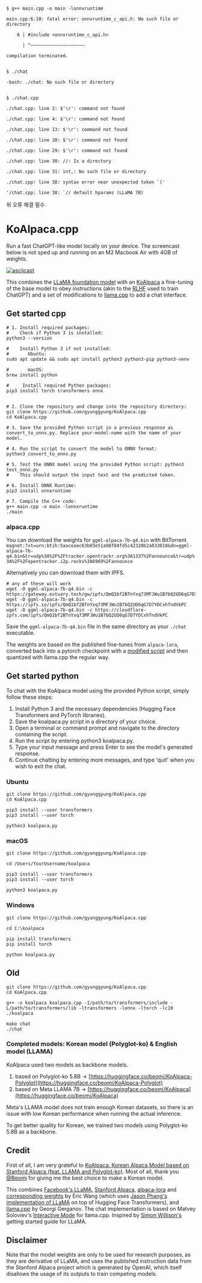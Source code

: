 ```

$ g++ main.cpp -o main -lonnxruntime

main.cpp:6:10: fatal error: onnxruntime_c_api.h: No such file or directory

    6 | #include <onnxruntime_c_api.h>

      | ^~~~~~~~~~~~~~~~~~~~~

compilation terminated.

```


```

$ ./chat

-bash: ./chat: No such file or directory


$ ./chat.cpp

./chat.cpp: line 2: $'\r': command not found

./chat.cpp: line 4: $'\r': command not found

./chat.cpp: line 13: $'\r': command not found

./chat.cpp: line 20: $'\r': command not found

./chat.cpp: line 29: $'\r': command not found

./chat.cpp: line 30: //: Is a directory

./chat.cpp: line 31: int,: No such file or directory

./chat.cpp: line 38: syntax error near unexpected token `('

'/chat.cpp: line 38: `// default hparams (LLaMA 7B)

```

위 오류 해결 필수.

# KoAlpaca.cpp

Run a fast ChatGPT-like model locally on your device. The screencast below is not sped up and running on an M2 Macbook Air with 4GB of weights. 


[![asciicast](screencast.gif)](https://asciinema.org/a/dfJ8QXZ4u978Ona59LPEldtKK)


This combines the [LLaMA foundation model](https://github.com/facebookresearch/llama) with an [KoAlpaca](https://github.com/Beomi/KoAlpaca) a fine-tuning of the base model to obey instructions (akin to the [RLHF](https://huggingface.co/blog/rlhf) used to train ChatGPT) and a set of modifications to [llama.cpp](https://github.com/ggerganov/llama.cpp) to add a chat interface. 

## Get started cpp
```
# 1. Install required packages:
#    Check if Python 3 is installed: 
python3 --version

#    Install Python 3 if not installed:
#    	Ubuntu: 
sudo apt update && sudo apt install python3 python3-pip python3-venv

#    	macOS: 
brew install python

#     Install required Python packages: 
pip3 install torch transformers onnx


# 2. Clone the repository and change into the repository directory:
git clone https://github.com/gyunggyung/KoAlpaca.cpp
cd KoAlpaca.cpp

# 3. Save the provided Python script in a previous response as convert_to_onnx.py. Replace your-model-name with the name of your model.

# 4. Run the script to convert the model to ONNX format: 
python3 convert_to_onnx.py

# 5. Test the ONNX model using the provided Python script: python3 test_onnx.py
#    This should output the input text and the predicted token.

# 6. Install ONNX Runtime: 
pip3 install onnxruntime

# 7. Compile the C++ code:
g++ main.cpp -o main -lonnxruntime
./main
```

### alpaca.cpp

You can download the weights for `ggml-alpaca-7b-q4.bin` with BitTorrent `magnet:?xt=urn:btih:5aaceaec63b03e51a98f04fd5c42320b2a033010&dn=ggml-alpaca-7b-q4.bin&tr=udp%3A%2F%2Ftracker.opentrackr.org%3A1337%2Fannounce&tr=udp%3A%2F%2Fopentracker.i2p.rocks%3A6969%2Fannounce`


Alternatively you can download them with IPFS.

```
# any of these will work
wget -O ggml-alpaca-7b-q4.bin -c https://gateway.estuary.tech/gw/ipfs/QmQ1bf2BTnYxq73MFJWu1B7bQ2UD6qG7D7YDCxhTndVkPC
wget -O ggml-alpaca-7b-q4.bin -c https://ipfs.io/ipfs/QmQ1bf2BTnYxq73MFJWu1B7bQ2UD6qG7D7YDCxhTndVkPC
wget -O ggml-alpaca-7b-q4.bin -c https://cloudflare-ipfs.com/ipfs/QmQ1bf2BTnYxq73MFJWu1B7bQ2UD6qG7D7YDCxhTndVkPC
```

Save the `ggml-alpaca-7b-q4.bin` file in the same directory as your `./chat` executable. 

The weights are based on the published fine-tunes from `alpaca-lora`, converted back into a pytorch checkpoint with a [modified script](https://github.com/tloen/alpaca-lora/pull/19) and then quantized with llama.cpp the regular way. 


## Get started python
To chat with the KoAlpaca model using the provided Python script, simply follow these steps:
1. Install Python 3 and the necessary dependencies (Hugging Face Transformers and PyTorch libraries).
2. Save the koalpaca.py script in a directory of your choice.
3. Open a terminal or command prompt and navigate to the directory containing the script.
4. Run the script by entering python3 koalpaca.py.
5. Type your input message and press Enter to see the model's generated response.
6. Continue chatting by entering more messages, and type 'quit' when you wish to exit the chat.

### Ubuntu

```
git clone https://github.com/gyunggyung/KoAlpaca.cpp
cd KoAlpaca.cpp

pip3 install --user transformers
pip3 install --user torch

python3 koalpaca.py
```

### macOS
```
git clone https://github.com/gyunggyung/KoAlpaca.cpp

cd /Users/YourUsername/koalpaca

pip3 install --user transformers
pip3 install --user torch

python3 koalpaca.py
```

### Windows
```
git clone https://github.com/gyunggyung/KoAlpaca.cpp

cd C:\koalpaca

pip install transformers
pip install torch

python koalpaca.py
```


## Old
```
git clone https://github.com/gyunggyung/KoAlpaca.cpp
cd KoAlpaca.cpp

g++ -o koalpaca koalpaca.cpp -I/path/to/transformers/include -L/path/to/transformers/lib -ltransformers -lonnx -ltorch -lc10
./koalpaca

make chat
./chat
```


### Completed models: Korean model (Polyglot-ko) & English model (LLAMA)

KoAlpaca used two models as backbone models.

1. based on Polyglot-ko 5.8B -> [https://huggingface.co/beomi/KoAlpaca-Polyglot](https://huggingface.co/beomi/KoAlpaca-Polyglot)
2. based on Meta LLAMA 7B -> [https://huggingface.co/beomi/KoAlpaca](https://huggingface.co/beomi/KoAlpaca)

Meta's LLAMA model does not train enough Korean datasets, so there is an issue with low Korean performance when running the actual inference.

To get better quality for Korean, we trained two models using Polyglot-ko 5.8B as a backbone.


## Credit

First of all, I am very grateful to [KoAlpaca: Korean Alpaca Model based on Stanford Alpaca (feat. LLAMA and Polyglot-ko)](https://github.com/Beomi/KoAlpaca). Most of all, thank you [@Beomi](https://github.com/Beomi) for giving me the best choice to make a Korean model.

This combines [Facebook's LLaMA](https://github.com/facebookresearch/llama), [Stanford Alpaca](https://crfm.stanford.edu/2023/03/13/alpaca.html), [alpaca-lora](https://github.com/tloen/alpaca-lora) and [corresponding weights](https://huggingface.co/tloen/alpaca-lora-7b/tree/main) by Eric Wang (which uses [Jason Phang's implementation of LLaMA](https://github.com/huggingface/transformers/pull/21955) on top of Hugging Face Transformers), and [llama.cpp](https://github.com/ggerganov/llama.cpp) by Georgi Gerganov. The chat implementation is based on Matvey Soloviev's [Interactive Mode](https://github.com/ggerganov/llama.cpp/pull/61) for llama.cpp. Inspired by [Simon Willison's](https://til.simonwillison.net/llms/llama-7b-m2) getting started guide for LLaMA.


## Disclaimer

Note that the model weights are only to be used for research purposes, as they are derivative of LLaMA, and uses the published instruction data from the Stanford Alpaca project which is generated by OpenAI, which itself disallows the usage of its outputs to train competing models. 


